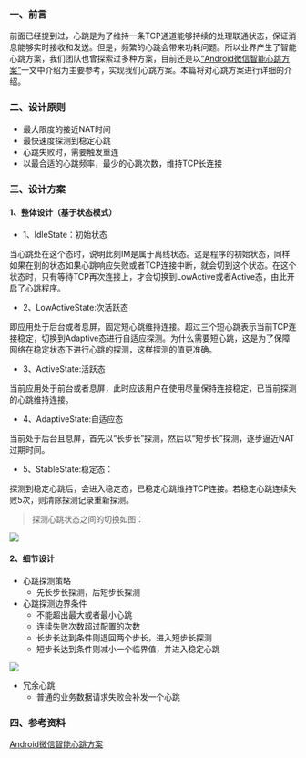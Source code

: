### 一、前言

前面已经提到过，心跳是为了维持一条TCP通道能够持续的处理联通状态，保证消息能够实时接收和发送。但是，频繁的心跳会带来功耗问题。所以业界产生了智能心跳方案，我们团队也曾探索过多种方案，目前还是以[“Android微信智能心跳方案”](https://mp.weixin.qq.com/s?__biz=MzAwNDY1ODY2OQ==&mid=207243549&idx=1&sn=4ebe4beb8123f1b5ab58810ac8bc5994)一文中介绍为主要参考，实现我们心跳方案。本篇将对心跳方案进行详细的介绍。

### 

### 二、设计原则

+ 最大限度的接近NAT时间
+ 最快速度探测到稳定心跳
+ 心跳失败时，需要触发重连
+ 以最合适的心跳频率，最少的心跳次数，维持TCP长连接

### 三、设计方案

#### 1、整体设计（基于状态模式）
+ 1、IdleState：初始状态

当心跳处在这个态时，说明此刻IM是属于离线状态。这是程序的初始状态，同样如果在别的状态如果心跳响应失败或者TCP连接中断，就会切到这个状态。在这个状态时，只有等待TCP再次连接上，才会切换到LowActive或者Active态，由此开启了心跳程序。

+ 2、LowActiveState:次活跃态

即应用处于后台或者息屏，固定短心跳维持连接。超过三个短心跳表示当前TCP连接稳定，切换到Adaptive态进行自适应探测。为什么需要短心跳，这是为了保障网络在稳定状态下进行心跳的探测，这样探测的值更准确。


+ 3、ActiveState:活跃态

当前应用处于前台或者息屏，此时应该用户在使用尽量保持连接稳定，已当前探测的心跳维持连接。

+ 4、AdaptiveState:自适应态

当前处于后台且息屏，首先以“长步长”探测，然后以“短步长”探测，逐步逼近NAT过期时间。

+ 5、StableState:稳定态：

探测到稳定心跳后，会进入稳定态，已稳定心跳维持TCP连接。若稳定心跳连续失败5次，则清除探测记录重新探测。

> 探测心跳状态之间的切换如图：

![](http://172.28.1.116:9999/Task/AndroidWatch/uploads/ca14d1afcf491b1be0f126ccce48261c/heartbeat-state.png)

#### 2、细节设计

+ 心跳探测策略
	+ 先长步长探测，后短步长探测
+ 心跳探测边界条件
	+ 不能超出最大或者最小心跳
	+ 连续失败次数超过配置的次数
	+ 长步长达到条件则退回两个步长，进入短步长探测
	+ 短步长达到条件则减小一个临界值，并进入稳定心跳

![](https://docs.google.com/drawings/d/e/2PACX-1vSLLt4dwZOH3NS0fDkmak7-Q9sV4CWd0BdDCMG-uKKrhhE6Xwmcwp-ojJaBfjsr9n5TUOSEXkfMVZ8b/pub?w=369&h=224)

+ 冗余心跳
	+ 普通的业务数据请求失败会补发一个心跳


### 四、参考资料
[Android微信智能心跳方案](https://mp.weixin.qq.com/s?__biz=MzAwNDY1ODY2OQ==&mid=207243549&idx=1&sn=4ebe4beb8123f1b5ab58810ac8bc5994)